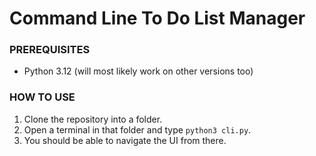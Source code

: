# Command Line To Do List Manager

### PREREQUISITES
- Python 3.12 (will most likely work on other versions too)

### HOW TO USE
1. Clone the repository into a folder.
2. Open a terminal in that folder and type ```python3 cli.py```.
3. You should be able to navigate the UI from there.
